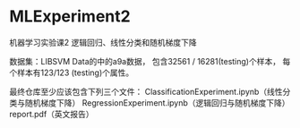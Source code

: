 # MLExperiment2
机器学习实验课2
逻辑回归、线性分类和随机梯度下降

数据集：LIBSVM Data的中的a9a数据，
      包含32561 / 16281(testing)个样本，
      每个样本有123/123 (testing)个属性。
      
最终仓库至少应该包含下列三个文件：
      ClassificationExperiment.ipynb（线性分类与随机梯度下降）
      RegressionExperiment.ipynb（逻辑回归与随机梯度下降）
      report.pdf（英文报告）
